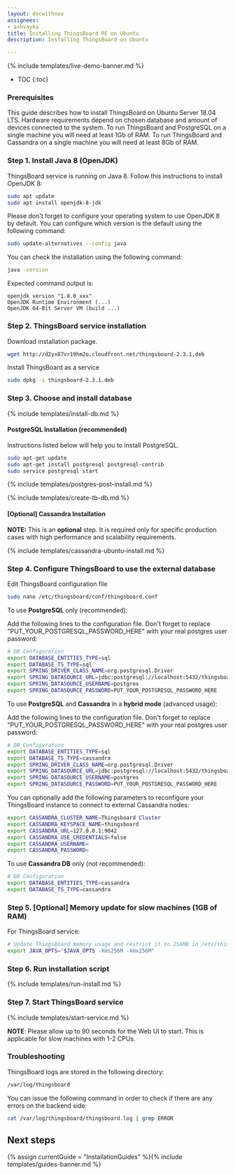 ```yaml
---
layout: docwithnav
assignees:
- ashvayka
title: Installing ThingsBoard PE on Ubuntu
description: Installing ThingsBoard on Ubuntu

---
```


{% include templates/live-demo-banner.md %}

* TOC
{:toc}

### Prerequisites

This guide describes how to install ThingsBoard on Ubuntu Server 18.04 LTS. 
Hardware requirements depend on chosen database and amount of devices connected to the system. 
To run ThingsBoard and PostgreSQL on a single machine you will need at least 1Gb of RAM.
To run ThingsBoard and Cassandra on a single machine you will need at least 8Gb of RAM.

### Step 1. Install Java 8 (OpenJDK) 

ThingsBoard service is running on Java 8. Follow this instructions to install OpenJDK 8:

```bash
sudo apt update
sudo apt install openjdk-8-jdk
```

Please don't forget to configure your operating system to use OpenJDK 8 by default. 
You can configure which version is the default using the following command:

```bash
sudo update-alternatives --config java
```

You can check the installation using the following command:

```bash
java -version
```

Expected command output is:

```text
openjdk version "1.8.0_xxx"
OpenJDK Runtime Environment (...)
OpenJDK 64-Bit Server VM (build ...)
```

### Step 2. ThingsBoard service installation

Download installation package.

```bash
wget http://d2yx87vr19hm2o.cloudfront.net/thingsboard-2.3.1.deb
```

Install ThingsBoard as a service

```bash
sudo dpkg -i thingsboard-2.3.1.deb
```

### Step 3. Choose and install database 

{% include templates/install-db.md %}

#### PostgreSQL Installation (recommended)

Instructions listed below will help you to install PostgreSQL.

```bash
sudo apt-get update
sudo apt-get install postgresql postgresql-contrib
sudo service postgresql start
```

{% include templates/postgres-post-install.md %}

{% include templates/create-tb-db.md %}

#### [Optional] Cassandra Installation

**NOTE:** This is an **optional** step. It is required only for specific production cases with high performance and scalability requirements. 

{% include templates/cassandra-ubuntu-install.md %}

### Step 4. Configure ThingsBoard to use the external database
  
Edit ThingsBoard configuration file 

```bash 
sudo nano /etc/thingsboard/conf/thingsboard.conf
``` 

To use **PostgreSQL** only (recommended):

Add the following lines to the configuration file. Don't forget to replace "PUT_YOUR_POSTGRESQL_PASSWORD_HERE" with your real postgres user password:

```bash
# DB Configuration 
export DATABASE_ENTITIES_TYPE=sql
export DATABASE_TS_TYPE=sql
export SPRING_DRIVER_CLASS_NAME=org.postgresql.Driver
export SPRING_DATASOURCE_URL=jdbc:postgresql://localhost:5432/thingsboard
export SPRING_DATASOURCE_USERNAME=postgres
export SPRING_DATASOURCE_PASSWORD=PUT_YOUR_POSTGRESQL_PASSWORD_HERE
```

To use **PostgreSQL** and **Cassandra** in a **hybrid mode** (advanced usage):

Add the following lines to the configuration file. Don't forget to replace "PUT_YOUR_POSTGRESQL_PASSWORD_HERE" with your real postgres user password:

```bash
# DB Configuration 
export DATABASE_ENTITIES_TYPE=sql
export DATABASE_TS_TYPE=cassandra
export SPRING_DRIVER_CLASS_NAME=org.postgresql.Driver
export SPRING_DATASOURCE_URL=jdbc:postgresql://localhost:5432/thingsboard
export SPRING_DATASOURCE_USERNAME=postgres
export SPRING_DATASOURCE_PASSWORD=PUT_YOUR_POSTGRESQL_PASSWORD_HERE
``` 

You can optionally add the following parameters to reconfigure your ThingsBoard instance to connect to external Cassandra nodes:

```bash
export CASSANDRA_CLUSTER_NAME=Thingsboard Cluster
export CASSANDRA_KEYSPACE_NAME=thingsboard
export CASSANDRA_URL=127.0.0.1:9042
export CASSANDRA_USE_CREDENTIALS=false
export CASSANDRA_USERNAME=
export CASSANDRA_PASSWORD=
```

To use **Cassandra DB** only (not recommended):

```bash
# DB Configuration 
export DATABASE_ENTITIES_TYPE=cassandra
export DATABASE_TS_TYPE=cassandra
```

### Step 5. [Optional] Memory update for slow machines (1GB of RAM) 

For ThingsBoard service:

```bash
# Update ThingsBoard memory usage and restrict it to 256MB in /etc/thingsboard/conf/thingsboard.conf
export JAVA_OPTS="$JAVA_OPTS -Xms256M -Xmx256M"
```

### Step 6. Run installation script
{% include templates/run-install.md %} 


### Step 7. Start ThingsBoard service

{% include templates/start-service.md %}

**NOTE**: Please allow up to 90 seconds for the Web UI to start. This is applicable for slow machines with 1-2 CPUs.

### Troubleshooting

ThingsBoard logs are stored in the following directory:
 
```bash
/var/log/thingsboard
```

You can issue the following command in order to check if there are any errors on the backend side:
 
```bash
cat /var/log/thingsboard/thingsboard.log | grep ERROR
```

## Next steps

{% assign currentGuide = "InstallationGuides" %}{% include templates/guides-banner.md %}
